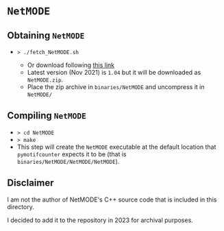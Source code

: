 # `NetMODE`

## Obtaining `NetMODE`

* `> ./fetch_NetMODE.sh`

    * Or download following [this link](https://sourceforge.net/projects/netmode/files/)
    * Latest version (Nov 2021) is `1.04` but it will be downloaded as `NetMODE.zip`.
    * Place the zip archive in `binaries/NetMODE` and uncompress it in `NetMODE/`

## Compiling `NetMODE`

* `> cd NetMODE`
* `> make`
* This step will create the `NetMODE` executable at the default location that `pymotifcounter`
  expects it to be (that is `binaries/NetMODE/NetMODE/NetMODE`).

## Disclaimer

I am not the author of NetMODE's C++ source code that is included in this directory.

I decided to add it to the repository in 2023 for archival purposes.
